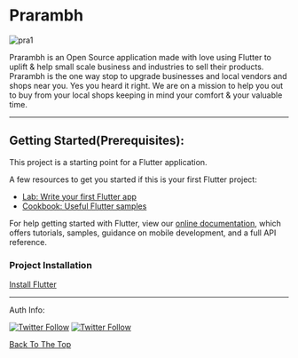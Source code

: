 # Prarambh

![pra1](https://user-images.githubusercontent.com/71402528/107684498-e4a1cc80-6cc8-11eb-8e09-ee389bda4bde.jpg)


Prarambh is an Open Source application made with love using Flutter to uplift & help small scale business and industries to sell their products. Prarambh is the one way stop to upgrade businesses and local vendors and shops near you. Yes you heard it right. We are on a mission to help you out to buy from your local shops keeping in mind your comfort & 
your valuable time. 

---

## Getting Started(Prerequisites):

This project is a starting point for a Flutter application.

A few resources to get you started if this is your first Flutter project:

- [Lab: Write your first Flutter app](https://flutter.dev/docs/get-started/codelab)
- [Cookbook: Useful Flutter samples](https://flutter.dev/docs/cookbook)

For help getting started with Flutter, view our
[online documentation](https://flutter.dev/docs), which offers tutorials,
samples, guidance on mobile development, and a full API reference.

### Project Installation

[Install Flutter](https://flutter.dev/docs/get-started/install)


---

Auth Info:

[![Twitter Follow](https://img.shields.io/twitter/follow/Archishman_Seng?color=1DA1F2&logo=twitter&style=for-the-badge)](https://twitter.com/intent/follow?original_referer=https%3A%2F%2Fgithub.com%2FArchishman_Seng&screen_name=Archishman_Seng)
[![Twitter Follow](https://img.shields.io/twitter/follow/samratsphs?color=1DA1F2&logo=twitter&style=for-the-badge)](https://twitter.com/intent/follow?original_referer=https%3A%2F%2Fgithub.com%2Fsamratsphs&screen_name=samratsphs)

[Back To The Top](#read-me-template)
